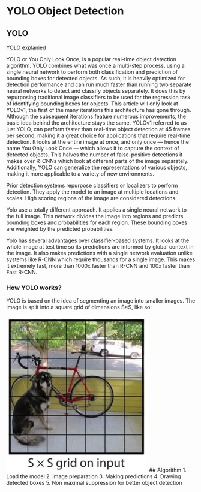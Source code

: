 # YOLO Object Detection

## YOLO

[YOLO explanied](https://medium.com/analytics-vidhya/yolo-explained-5b6f4564f31)

YOLO or You Only Look Once, is a popular real-time object detection algorithm. YOLO combines what was once a multi-step process, using a single neural network to perform both classification and prediction of bounding boxes for detected objects. As such, it is heavily optimized for detection performance and can run much faster than running two separate neural networks to detect and classify objects separately. It does this by repurposing traditional image classifiers to be used for the regression task of identifying bounding boxes for objects. This article will only look at YOLOv1, the first of the many iterations this architecture has gone through. Although the subsequent iterations feature numerous improvements, the basic idea behind the architecture stays the same. YOLOv1 referred to as just YOLO, can perform faster than real-time object detection at 45 frames per second, making it a great choice for applications that require real-time detection. It looks at the entire image at once, and only once — hence the name You Only Look Once — which allows it to capture the context of detected objects. This halves the number of false-positive detections it makes over R-CNNs which look at different parts of the image separately. Additionally, YOLO can generalize the representations of various objects, making it more applicable to a variety of new environments.

Prior detection systems repurpose classifiers or localizers to perform detection. They apply the model to an image at multiple locations and scales. High scoring regions of the image are considered detections.

Yolo use a totally different approach. It applies a single neural network to the full image. This network divides the image into regions and predicts bounding boxes and probabilities for each region. These bounding boxes are weighted by the predicted probabilities.

Yolo has several advantages over classifier-based systems. It looks at the whole image at test time so its predictions are informed by global context in the image. It also makes predictions with a single network evaluation unlike systems like R-CNN which require thousands for a single image. This makes it extremely fast, more than 1000x faster than R-CNN and 100x faster than Fast R-CNN.

### How YOLO works?

YOLO is based on the idea of segmenting an image into smaller images. The image is split into a square grid of dimensions S×S, like so:

<img src="Images/yolo_segmentation.jpg">
## Algorithm
1. Load the model
2. Image preparation
3. Making predictions
4. Drawing detected boxes
5. Non maximal suppression for better object detection
